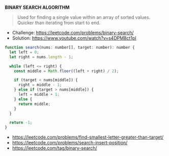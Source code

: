 **BINARY SEARCH ALGORITHM**

  > Used for finding a single value within an array of sorted values. Quicker than iterating from start to end.

- Challenge: https://leetcode.com/problems/binary-search/
- Solution: https://www.youtube.com/watch?v=s4DPM8ct1pI

```js
function search(nums: number[], target: number): number {
  let left = 0;
  let right = nums.length - 1;

  while (left <= right) {
    const middle = Math.floor((left + right) / 2);

    if (target < nums[middle]) {
      right = middle - 1;
    } else if (target > nums[middle]) {
      left = middle + 1;
    } else {
      return middle;
    }
  }

  return -1;
}
```

- https://leetcode.com/problems/find-smallest-letter-greater-than-target/
- https://leetcode.com/problems/search-insert-position/ 
- https://leetcode.com/tag/binary-search/
